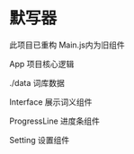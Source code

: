 # 默写器
此项目已重构 Main.js内为旧组件

App 项目核心逻辑

./data 词库数据

Interface 展示词义组件

ProgressLine 进度条组件

Setting 设置组件